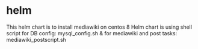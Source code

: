# helm

This helm chart is to install mediawiki on centos 8
Helm chart is using shell script for DB config: mysql_config.sh & for mediawiki and post tasks: mediawiki_postscript.sh
